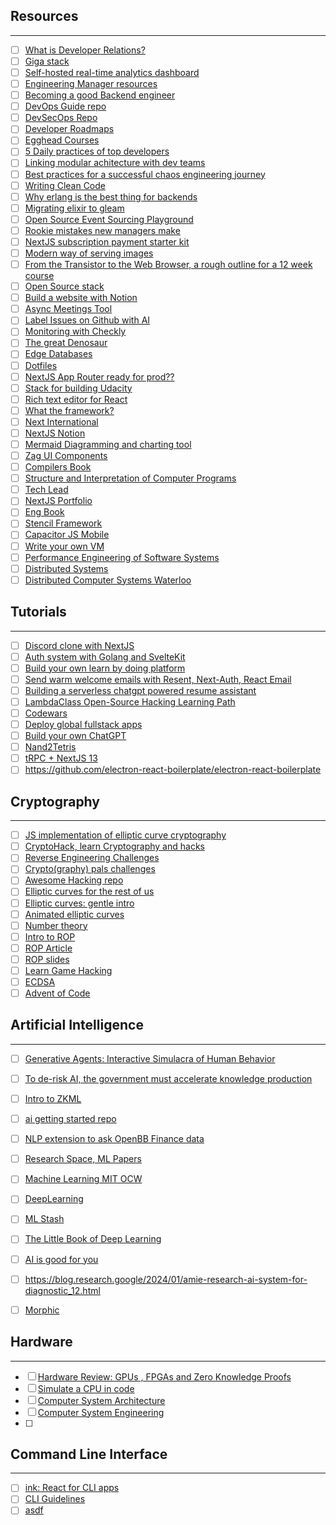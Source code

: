 ## Resources
---

- [ ] [What is Developer Relations?](https://www.whatisdevrel.com/)
- [ ] [Giga stack](https://giga-stack.vercel.app/)
- [ ] [Self-hosted real-time analytics dashboard](https://github.com/UdaraJay/_stats/)
- [ ] [Engineering Manager resources](https://github.com/ryanburgess/engineer-manager)
- [ ] [Becoming a good Backend engineer](https://twitter.com/hnasr/status/1666604477452013569?s=20)
- [ ] [DevOps Guide repo](https://github.com/Tikam02/DevOps-Guide)
- [ ] [DevSecOps Repo](https://github.com/devsecops/awesome-devsecops)
- [ ] [Developer Roadmaps](https://roadmap.sh/)
- [ ] [Egghead Courses](https://egghead.io/)
- [ ] [5 Daily practices of top developers](https://t.co/d2hMQZYaSa)
- [ ] [Linking modular achitecture with dev teams](https://t.co/Hf2tMqDcQW)
- [ ] [Best practices for a successful chaos engineering journey](https://t.co/JNdXar3j4G)
- [ ] [Writing Clean Code](https://t.co/qhkRpHS8JX)
- [ ] [Why erlang is the best thing for backends](https://twitter.com/fede_intern/status/1670431182465511424?s=20)
- [ ] [Migrating elixir to gleam](https://twitter.com/fede_intern/status/1670494368610877445?s=20)
- [ ] [Open Source Event Sourcing Playground](https://twitter.com/mxkaske/status/1670484016800120832?s=20)
- [ ] [Rookie mistakes new managers make](https://t.co/DFnzXYaM4B)
- [ ] [NextJS subscription payment starter kit](https://t.co/HUXFbI1CIX)
- [ ] [Modern way of serving images](https://t.co/abFIRIb0PW)
- [ ] [From the Transistor to the Web Browser, a rough outline for a 12 week course](https://t.co/zOPd9ri5xn)
- [ ] [Open Source stack](https://twitter.com/kaarthikcodes/status/1672207680306548736?s=20)
- [ ] [Build a website with Notion](https://super.so/)
- [ ] [Async Meetings Tool](https://minutes.so/)
- [ ] [Label Issues on Github with AI](https://maige.app/)
- [ ] [Monitoring with Checkly](https://www.checklyhq.com/)
- [ ] [The great Denosaur](https://deno.land/)
- [ ] [Edge Databases](https://turso.tech/)
- [ ] [Dotfiles](https://dotfiles.substack.com/p/12-yaroslav-lapin?sd=pf)
- [ ] [NextJS App Router ready for prod??](https://t.co/c8UrFIQoRx)
- [ ] [Stack for building Udacity](https://twitter.com/KolbySisk/status/1678075411496828929?s=20)
- [ ] [Rich text editor for React](https://github.com/udecode/plate)
- [ ] [What the framework?](https://whattheframework.dev/)
- [ ] [Next International](https://t.co/vsA2AqVnc5)
- [ ] [NextJS Notion](https://transitivebullsh.it/nextjs-notion-starter-kit)
- [ ] [Mermaid Diagramming and charting tool](https://mermaid.js.org/)
- [ ] [Zag UI Components](https://zagjs.com/)
- [ ] [Compilers Book](https://www.amazon.com/Compilers-Principles-Techniques-Tools-2nd/dp/0321486811)
- [ ] [Structure and Interpretation of Computer Programs](https://sarabander.github.io/sicp/html/)
- [ ] [Tech Lead](https://betterprogramming.pub/stay-technical-while-leading-your-team-3873a58bf163)
- [ ] [NextJS Portfolio](https://vercel.com/templates/next.js/nextjs-portfolio)
- [ ] [Eng Book](https://www.engguidebook.com/)
- [ ] [Stencil Framework](https://stenciljs.com/)
- [ ] [Capacitor JS Mobile](https://capacitorjs.com/)
- [ ] [Write your own VM](https://www.jmeiners.com/lc3-vm/)
- [ ] [Performance Engineering of Software Systems](https://www.youtube.com/playlist?list=PLUl4u3cNGP63VIBQVWguXxZZi0566y7Wf)
- [ ] [Distributed Systems](https://www.youtube.com/playlist?list=PLeKd45zvjcDFUEv_ohr_HdUFe97RItdiB)
- [ ] [Distributed Computer Systems Waterloo](https://www.youtube.com/playlist?list=PLawkBQ15NDEkDJ5IyLIJUTZ1rRM9YQq6N)

## Tutorials
---
- [ ] [Discord clone with NextJS](https://twitter.com/samselikoff/status/1668624271961374720?s=20)
- [ ] [Auth system with Golang and SvelteKit](https://t.co/LOCcUMECU9)
- [ ] [Build your own learn by doing platform](https://t.co/sUcOUQlGTf)
- [ ] [Send warm welcome emails with Resent, Next-Auth, React Email](https://t.co/Djt1b6RXyj)
- [ ] [Building a serverless chatgpt powered resume assistant](https://t.co/si5YD3TEHi)
- [ ] [LambdaClass Open-Source Hacking Learning Path](https://t.co/KvWfBxoWKe)
- [ ] [Codewars](https://www.codewars.com/)
- [ ] [Deploy global fullstack apps](https://www.epicweb.dev/tutorials/deploy-web-applications)
- [ ] [Build your own ChatGPT](https://twitter.com/kiwicopple/status/1677256180861743104?s=20)
- [ ] [Nand2Tetris](https://www.nand2tetris.org/course)
- [ ] [tRPC + NextJS 13](https://www.youtube.com/watch?v=qCLV0Iaq9zU)
- [ ] https://github.com/electron-react-boilerplate/electron-react-boilerplate

## Cryptography
---
- [ ] [JS implementation of elliptic curve cryptography](https://github.com/paulmillr/noble-curves)
- [ ] [CryptoHack, learn Cryptography and hacks](https://cryptohack.org/courses/)
- [ ] [Reverse Engineering Challenges](https://challenges.re/)
- [ ] [Crypto(graphy) pals challenges](https://cryptopals.com/)
- [ ] [Awesome Hacking repo](https://github.com/Hack-with-Github/Awesome-Hacking)
- [ ] [Elliptic curves for the rest of us](https://hackmd.io/@benjaminion/bls12-381)
- [ ] [Elliptic curves: gentle intro](https://andrea.corbellini.name/2015/05/17/elliptic-curve-cryptography-a-gentle-introduction/)
- [ ] [Animated elliptic curves](https://curves.xargs.org/)
- [ ] [Number theory](https://explained-from-first-principles.com/number-theory/)
- [ ] [Intro to ROP](https://codearcana.com/posts/2013/05/28/introduction-to-return-oriented-programming-rop.html)
- [ ] [ROP Article](https://www.ired.team/offensive-security/code-injection-process-injection/binary-exploitation/rop-chaining-return-oriented-programming)
- [ ] [ROP slides](https://shell-storm.org/talks/ROP_course_lecture_jonathan_salwan_2014.pdf)
- [ ] [Learn Game Hacking](https://guidedhacking.com/)
- [ ] [ECDSA](https://blog.cloudflare.com/ecdsa-the-digital-signature-algorithm-of-a-better-internet/)
- [ ] [Advent of Code](https://adventofcode.com/2022/about)

## Artificial Intelligence
---
- [ ] [Generative Agents: Interactive Simulacra of Human Behavior](https://arxiv.org/pdf/2304.03442.pdf)
- [ ] [To de-risk AI, the government must accelerate knowledge production](https://gfodor.medium.com/to-de-risk-ai-the-government-must-accelerate-knowledge-production-49c4f3c26aa0)
- [ ] [Intro to ZKML](https://t.co/FKVtmhYbVz)
- [ ] [ai getting started repo](https://t.co/7glgmTfXb7)
- [ ] [NLP extension to ask OpenBB Finance data](https://twitter.com/jerryjliu0/status/1672637698136489989)
- [ ] [Research Space, ML Papers](https://www.rsrch.space/)
- [ ] [Machine Learning MIT OCW](https://ocw.mit.edu/courses/6-867-machine-learning-fall-2006/pages/lecture-notes/)
- [ ] [DeepLearning](https://www.deeplearning.ai/)
- [ ] [ML Stash](https://arc.net/e/D242E263-31FD-4CF9-A2D5-B67519C049AF)
- [ ] [The Little Book of Deep Learning](https://fleuret.org/public/lbdl.pdf)
- [ ] [AI is good for you](https://www.amazon.com/-/es/Eric-Jang-ebook/dp/B0C1WRN9VR/ref=tmm_kin_swatch_0?_encoding=UTF8&qid=&sr=)
- [ ] https://blog.research.google/2024/01/amie-research-ai-system-for-diagnostic_12.html
- [ ] [Morphic](https://www.morphic.sh/)


## Hardware
---
- [ ] [Hardware Review: GPUs , FPGAs and Zero Knowledge Proofs](https://hackmd.io/@0xMonia/SkQ6-oRz3)
- [ ] [Simulate a CPU in code](https://djharper.dev/post/2019/05/21/i-dont-know-how-cpus-work-so-i-simulated-one-in-code/)
- [ ] [Computer System Architecture](https://ocw.mit.edu/courses/6-823-computer-system-architecture-fall-2005/pages/lecture-notes/)
- [ ] [Computer System Engineering](https://ocw.mit.edu/courses/6-033-computer-system-engineering-spring-2018/pages/resource-index/)
- [ ] 

## Command Line Interface
---
- [ ] [ink: React for CLI apps](https://github.com/vadimdemedes/ink)
- [ ] [CLI Guidelines](https://clig.dev/)
- [ ] [asdf](https://asdf-vm.com/)